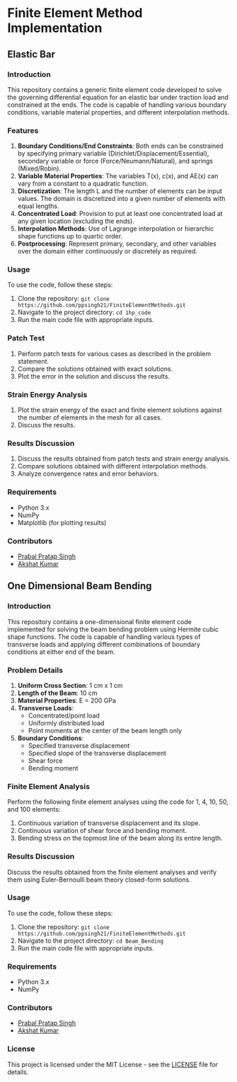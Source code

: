 # Finite Element Method Implementation

## Elastic Bar
### Introduction
This repository contains a generic finite element code developed to solve the governing differential equation for an elastic bar under traction load and constrained at the ends. The code is capable of handling various boundary conditions, variable material properties, and different interpolation methods.

### Features
1. **Boundary Conditions/End Constraints**: Both ends can be constrained by specifying primary variable (Dirichlet/Displacement/Essential), secondary variable or force (Force/Neumann/Natural), and springs (Mixed/Robin).
2. **Variable Material Properties**: The variables T(x), c(x), and AE(x) can vary from a constant to a quadratic function.
3. **Discretization**: The length L and the number of elements can be input values. The domain is discretized into a given number of elements with equal lengths.
4. **Concentrated Load**: Provision to put at least one concentrated load at any given location (excluding the ends).
5. **Interpolation Methods**: Use of Lagrange interpolation or hierarchic shape functions up to quartic order.
6. **Postprocessing**: Represent primary, secondary, and other variables over the domain either continuously or discretely as required.

### Usage
To use the code, follow these steps:
1. Clone the repository: `git clone https://github.com/ppsingh21/FiniteElementMethods.git`
2. Navigate to the project directory: `cd 1hp_code`
3. Run the main code file with appropriate inputs.

### Patch Test
1. Perform patch tests for various cases as described in the problem statement.
2. Compare the solutions obtained with exact solutions.
3. Plot the error in the solution and discuss the results.

### Strain Energy Analysis
1. Plot the strain energy of the exact and finite element solutions against the number of elements in the mesh for all cases.
2. Discuss the results.

### Results Discussion
1. Discuss the results obtained from patch tests and strain energy analysis.
2. Compare solutions obtained with different interpolation methods.
3. Analyze convergence rates and error behaviors.

### Requirements
- Python 3.x
- NumPy
- Matplotlib (for plotting results)

### Contributors
- [Prabal Pratap Singh](https://github.com/ppsingh21)
- [Akshat Kumar](https://github.com/Akshat-2606)

## One Dimensional Beam Bending
### Introduction
This repository contains a one-dimensional finite element code implemented for solving the beam bending problem using Hermite cubic shape functions. The code is capable of handling various types of transverse loads and applying different combinations of boundary conditions at either end of the beam.

### Problem Details
1. **Uniform Cross Section**: 1 cm x 1 cm
2. **Length of the Beam**: 10 cm
3. **Material Properties**: E = 200 GPa
4. **Transverse Loads**: 
    - Concentrated/point load
    - Uniformly distributed load
    - Point moments at the center of the beam length only
5. **Boundary Conditions**:
    - Specified transverse displacement
    - Specified slope of the transverse displacement
    - Shear force
    - Bending moment

### Finite Element Analysis
Perform the following finite element analyses using the code for 1, 4, 10, 50, and 100 elements:
1. Continuous variation of transverse displacement and its slope.
2. Continuous variation of shear force and bending moment.
3. Bending stress on the topmost line of the beam along its entire length.

### Results Discussion
Discuss the results obtained from the finite element analyses and verify them using Euler-Bernoulli beam theory closed-form solutions.

### Usage
To use the code, follow these steps:
1. Clone the repository: `git clone https://github.com/ppsingh21/FiniteElementMethods.git`
2. Navigate to the project directory: `cd Beam_Bending`
3. Run the main code file with appropriate inputs.

### Requirements
- Python 3.x
- NumPy

### Contributors
- [Prabal Pratap Singh](https://github.com/ppsingh21)
- [Akshat Kumar](https://github.com/Akshat-2606)

### License
This project is licensed under the MIT License - see the [LICENSE](LICENSE) file for details.
